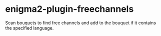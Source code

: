# enigma2-plugin-freechannels
Scan bouquets to find free channels and add to the bouquet if it contains the specified language.
